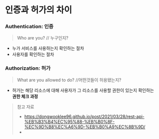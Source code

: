 # 인증과 허가의 차이

### Authentication: 인증

> Who are you? // 누구인지?



+ 누가 서비스를 사용하는지 확인하는 절차
+ 사용자를 확인하는 절차

### Authorization: 허가

> What are you allowed to do? //어떤것들이 허용됐는지?



+ 허가는 해당 리소스에 대해 사용자가 그 리소스를 사용할 권한이 있는지 확인하는 **권한 체크 과정**









> 참고 자료
>
> + https://dongwooklee96.github.io/post/2021/03/28/rest-api-%EB%B3%B4%EC%95%88-%EB%B0%8F-%EC%9D%B8%EC%A6%9D-%EB%B0%A9%EC%8B%9D/
> + 
>
> 
